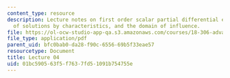```yaml
---
content_type: resource
description: Lecture notes on first order scalar partial differential equations, examples
  of solutions by characteristics, and the domain of influence.
file: https://ol-ocw-studio-app-qa.s3.amazonaws.com/courses/18-306-advanced-partial-differential-equations-with-applications-fall-2009/01bc590563f5f7637fd51091b754755e_MIT18_306f09_lec04.pdf
file_type: application/pdf
parent_uid: bfc0bab0-da28-f90c-6556-69b5f33eae57
resourcetype: Document
title: Lecture 04
uid: 01bc5905-63f5-f763-7fd5-1091b754755e
---
```

